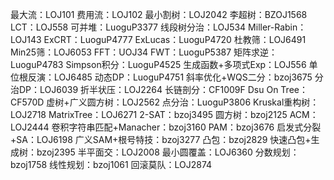 最大流：LOJ101
费用流：LOJ102
最小割树：LOJ2042
李超树：BZOJ1568
LCT：LOJ558
可并堆：LuoguP3377
线段树分治：LOJ534
Miller-Rabin：LOJ143
ExCRT：LuoguP4777
ExLucas：LuoguP4720
杜教筛：LOJ6491
Min25筛：LOJ6053
FFT：UOJ34
FWT：LuoguP5387
矩阵求逆：LuoguP4783
Simpson积分：LuoguP4525
生成函数+多项式Exp：LOJ556
单位根反演：LOJ6485
动态DP：LuoguP4751
斜率优化+WQS二分：bzoj3675
分治DP：LOJ6039
折半状压：LOJ2264
长链剖分：CF1009F
Dsu On Tree：CF570D
虚树+广义圆方树：LOJ2562
点分治：LuoguP3806
Kruskal重构树：LOJ2718
MatrixTree：LOJ6271
2-SAT：bzoj3495
圆方树：bzoj2125
ACM：LOJ2444
卷积字符串匹配+Manacher：bzoj3160
PAM：bzoj3676
启发式分裂+SA：LOJ6198
广义SAM+根号特技：bzoj3277
凸包：bzoj2829
快速凸包+生成树：bzoj2395
半平面交：LOJ2008
最小圆覆盖：LOJ6360
分数规划：bzoj1758
线性规划：bzoj1061
回滚莫队：LOJ2874
